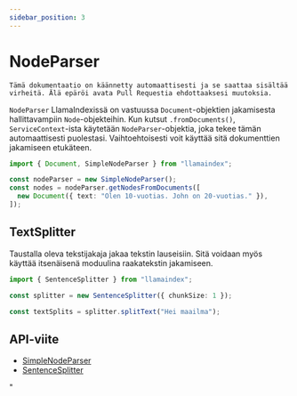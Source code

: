 ```yaml
---
sidebar_position: 3
---
```


# NodeParser

`Tämä dokumentaatio on käännetty automaattisesti ja se saattaa sisältää virheitä. Älä epäröi avata Pull Requestia ehdottaaksesi muutoksia.`

`NodeParser` LlamaIndexissä on vastuussa `Document`-objektien jakamisesta hallittavampiin `Node`-objekteihin. Kun kutsut `.fromDocuments()`, `ServiceContext`-ista käytetään `NodeParser`-objektia, joka tekee tämän automaattisesti puolestasi. Vaihtoehtoisesti voit käyttää sitä dokumenttien jakamiseen etukäteen.

```typescript
import { Document, SimpleNodeParser } from "llamaindex";

const nodeParser = new SimpleNodeParser();
const nodes = nodeParser.getNodesFromDocuments([
  new Document({ text: "Olen 10-vuotias. John on 20-vuotias." }),
]);
```

## TextSplitter

Taustalla oleva tekstijakaja jakaa tekstin lauseisiin. Sitä voidaan myös käyttää itsenäisenä moduulina raakatekstin jakamiseen.

```typescript
import { SentenceSplitter } from "llamaindex";

const splitter = new SentenceSplitter({ chunkSize: 1 });

const textSplits = splitter.splitText("Hei maailma");
```

## API-viite

- [SimpleNodeParser](../../api/classes/SimpleNodeParser.md)
- [SentenceSplitter](../../api/classes/SentenceSplitter.md)

"
